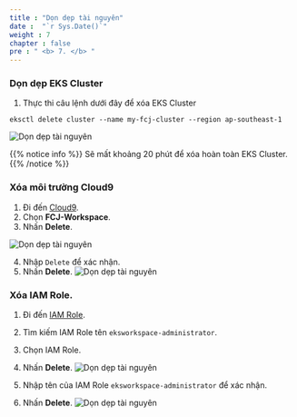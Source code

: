 ```yaml
---
title : "Dọn dẹp tài nguyên"
date :  "`r Sys.Date()`" 
weight : 7 
chapter : false
pre : " <b> 7. </b> "
---
```


### Dọn dẹp EKS Cluster
1. Thực thi câu lệnh dưới đây để xóa EKS Cluster
```
eksctl delete cluster --name my-fcj-cluster --region ap-southeast-1
```

![Dọn dẹp tài nguyên](../../images/7.cleanup/7.1.cleanup.png?pc=90pt)

{{% notice info %}}
Sẽ mất khoảng 20 phút để xóa hoàn toàn EKS Cluster.
{{% /notice %}}


### Xóa môi trường Cloud9
1. Đi đến [Cloud9](https://ap-southeast-1.console.aws.amazon.com/cloud9control/home?region=ap-southeast-1#/).
2. Chọn **FCJ-Workspace**.
3. Nhấn **Delete**.

![Dọn dẹp tài nguyên](../../images/7.cleanup/7.3.cleanup.png?pc=90pt)

4. Nhập ```Delete``` để xác nhận.
5. Nhấn **Delete**.
![Dọn dẹp tài nguyên](../../images/7.cleanup/7.4.cleanup.png?pc=90pt)


### Xóa IAM Role.
1. Đi đến [IAM Role](https://us-east-1.console.aws.amazon.com/iam/home?region=ap-southeast-1#/roles).
2. Tìm kiếm IAM Role tên ```eksworkspace-administrator```.
3. Chọn IAM Role.
4. Nhấn **Delete**.
![Dọn dẹp tài nguyên](../../images/7.cleanup/7.5.cleanup.png?pc=90pt)

5. Nhập tên của IAM Role ```eksworkspace-administrator``` để xác nhận.
6. Nhấn **Delete**.
![Dọn dẹp tài nguyên](../../images/7.cleanup/7.6.cleanup.png?pc=90pt)